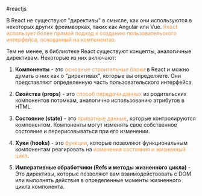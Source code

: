 #reactjs 

В React не существуют "директивы" в смысле, как они используются в некоторых других фреймворках, таких как Angular или Vue. <font color="#f79646">React использует более прямой подход к созданию пользовательского интерфейса, основанный на компонентах.</font>

Тем не менее, в библиотеке React существуют концепты, аналогичные директивам. Некоторые из них включают:

1. **Компоненты** - это <font color="#f79646">основные строительные блоки</font> в React и можно думать о них как о "директивах", которые вы определяете. Они представляют определенную часть пользовательского интерфейса.

2. **Свойства (props)** - это <font color="#f79646">способ передачи данных</font> из родительских компонентов потомкам, аналогично использованию атрибутов в HTML.

3. **Состояние (state)** - это <font color="#f79646">приватные данные</font>, которые контролируются компонентом. Компоненты могут изменять свое собственное состояние и перерисовываться при его изменении.

4. **Хуки (hooks)** - это <font color="#f79646">функции</font>, которые позволяют функциональным компонентам реагировать на <font color="#f79646">изменения состояния и жизненный цикл</font>.

5. **Императивные обработчики (Refs и методы жизненного цикла)** - Это директивы, которые позволяют вам взаимодействовать с DOM или выполнять действия в определенные моменты жизненного цикла компонента.
